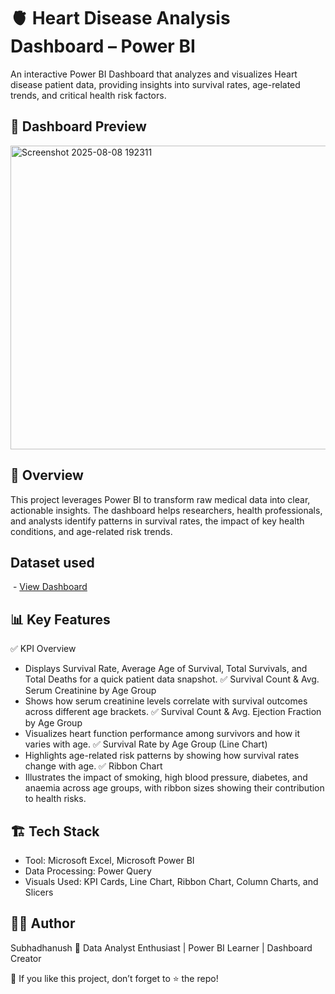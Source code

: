 # 🫀 Heart Disease Analysis Dashboard – Power BI

An interactive Power BI Dashboard that analyzes and visualizes Heart disease patient data, providing insights into survival rates, age-related trends, and critical health risk factors.

## 📸 Dashboard Preview
<img width="871" height="486" alt="Screenshot 2025-08-08 192311" src="https://github.com/user-attachments/assets/644004bd-d7ed-4bf1-b259-b40dea4a358f" />

## 📌 Overview
This project leverages Power BI to transform raw medical data into clear, actionable insights.
The dashboard helps researchers, health professionals, and analysts identify patterns in survival rates, the impact of key health conditions, and age-related risk trends.

## Dataset used 
 - <a href="https://github.com/Subhadhanush-R/Heart-Disease-Analysis/blob/main/Heart_Disease_Analysis.pbix">View Dashboard</a>

## 📊 Key Features
✅ KPI Overview
* Displays Survival Rate, Average Age of Survival, Total Survivals, and Total Deaths for a quick patient data snapshot.
✅ Survival Count & Avg. Serum Creatinine by Age Group
* Shows how serum creatinine levels correlate with survival outcomes across different age brackets.
✅ Survival Count & Avg. Ejection Fraction by Age Group
* Visualizes heart function performance among survivors and how it varies with age.
✅ Survival Rate by Age Group (Line Chart)
* Highlights age-related risk patterns by showing how survival rates change with age.
✅ Ribbon Chart
* Illustrates the impact of smoking, high blood pressure, diabetes, and anaemia across age groups, with ribbon sizes showing their contribution to health risks.

## 🏗️ Tech Stack
* Tool: Microsoft Excel, Microsoft Power BI
* Data Processing: Power Query
* Visuals Used: KPI Cards, Line Chart, Ribbon Chart, Column Charts, and Slicers

## 👨‍💻 Author
Subhadhanush 
📌 Data Analyst Enthusiast | Power BI Learner | Dashboard Creator

🌟 If you like this project, don’t forget to ⭐ the repo!


